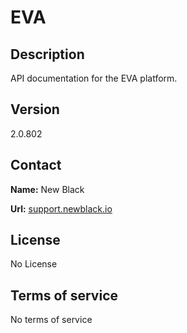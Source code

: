 # EVA

## Description

API documentation for the EVA platform.

## Version

2.0.802

## Contact

**Name:** New Black

**Url:** [support.newblack.io](https://support.newblack.io)

## License

No License

## Terms of service

No terms of service